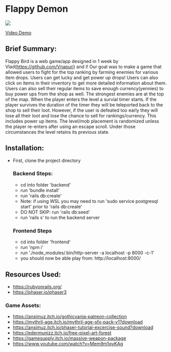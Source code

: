 # Flappy Demon
![](https://media.giphy.com/media/XSLu4igJjgndq2deQz/giphy.gif)

[Video Demo](https://www.loom.com/share/b659029c41c84001800721683f6ff357)

## Brief Summary: 
Flappy Bird is a web game/app designed in 1 week by Vlad(https://github.com/Vnapuri) and I! Our goal was to make a game that allowed users to fight for the top ranking by farming enemies for various item drops. Users can get lucky and get power up drops! Users can also click on items in their inventory to get more detailed information about them. Users can also sell their regular items to save enough currency(yennies) to buy power ups from the shop as well. The strongest enemies are at the top of the map. When the player enters the level a survial timer starts. If the player survives the duration of the timer they will be teleported back to the shop to sell their loot. However, if the user is defeated too early they will lose all their loot and lose the chance to sell for rankings/currency. This includes power up items. The level/mob placement is randomized unless the player re-enters after using an escape scroll. Under those circumstances the level retains its previous state.

## Installation:
* First, clone the project directory

  ### Backend Steps:
  * cd into folder 'backend'
  * run 'bundle install'
  * run 'rails db:create'
  * Note: if using WSL you may need to run 'sudo service postgresql start' prior to 'rails db:create'
  * DO NOT SKIP: run 'rails db:seed'
  * run 'rails s' to run the backend server

  ### Frontend Steps
  * cd into folder 'frontend'
  * run 'npm i'
  * run './node_modules/.bin/http-server -a localhost -p 8000 -c-1'
  * you should now be able play from: http://localhost:8000/

  
## Resources Used:
* https://rubyonrails.org/
* https://phaser.io/phaser3
### Game Assets:
* https://ansimuz.itch.io/gothicvania-patreon-collection
* https://mythril-age.itch.io/mythril-age-sfx-pack-v1?download
* https://ansimuz.itch.io/phaser-tutorial-excercise-sound?download
* https://edermunizz.itch.io/free-pixel-art-forest
* https://gamesupply.itch.io/massive-weapon-package
* https://www.youtube.com/watch?v=Mem9m1qyKAg
